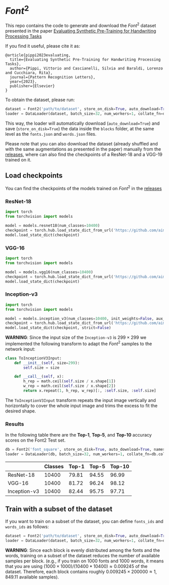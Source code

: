 # $Font^2$

This repo contains the code to generate and download the $Font^2$ dataset presented in the paper [Evaluating Synthetic Pre-Training for Handwriting Processing Tasks](https://arxiv.org/abs/2304.01842)

If you find it useful, please cite it as:
```
@article{pippi2023evaluating,
  title={Evaluating Synthetic Pre-Training for Handwriting Processing Tasks},
  author={Pippi, Vittorio and Cascianelli, Silvia and Baraldi, Lorenzo and Cucchiara, Rita},
  journal={Pattern Recognition Letters},
  year={2023},
  publisher={Elsevier}
}
```
To obtain the dataset, please run:
```python
dataset = Font2('path/to/dataset', store_on_disk=True, auto_download=True)
loader = DataLoader(dataset, batch_size=32, num_workers=1, collate_fn=dataset.collate_fn)
```
This way, the loader will automatically download (`auto_download=True`) and save (`store_on_disk=True`) the data inside the `blocks` folder, at the same level as the `fonts.json` and `words.json` files.

Please note that you can also download the dataset (already shuffled and with the same augmentations as presented in the paper) manually from the [releases](https://github.com/aimagelab/font_square/releases), where can also find the checkpoints of a ResNet-18 and a VGG-19 trained on it.

## Load checkpoints
You can find the checkpoints of the models trained on $Font^2$ in the [releases](https://github.com/aimagelab/font_square/releases)
### ResNet-18
```python
import torch
from torchvision import models

model = models.resnet18(num_classes=10400)
checkpoint = torch.hub.load_state_dict_from_url('https://github.com/aimagelab/font_square/releases/download/ResNet-18/RN18_class_10400.pth')
model.load_state_dict(checkpoint)
```
### VGG-16
```python
import torch
from torchvision import models

model = models.vgg16(num_classes=10400)
checkpoint = torch.hub.load_state_dict_from_url('https://github.com/aimagelab/font_square/releases/download/VGG-16/VGG16_class_10400.pth')
model.load_state_dict(checkpoint)
```
### Inception-v3
```python
import torch
from torchvision import models

model = models.inception_v3(num_classes=10400, init_weights=False, aux_logits=False)
checkpoint = torch.hub.load_state_dict_from_url('https://github.com/aimagelab/font_square/releases/download/Inception-v3/IV3_class_10400.pth')
model.load_state_dict(checkpoint, strict=False)
```
**WARNING**: Since the input size of the `Inception-v3` is $299 \times 299$ we implemented the following transform to adapt the $Font^2$ samples to the network input:
```python
class ToInceptionV3Input:
    def __init__(self, size=299):
        self.size = size

    def __call__(self, x):
        h_rep = math.ceil(self.size / x.shape[1])
        w_rep = math.ceil(self.size / x.shape[2])
        return x.repeat(1, h_rep, w_rep)[:, :self.size, :self.size]
```
The `ToInceptionV3Input` transform repeats the input image vertically and horizontally to cover the whole input image and trims the excess to fit the desired shape.

### Results
In the following table there are the **Top-1**, **Top-5**, and **Top-10** accuracy scores on the Font2 Test set.
```python
db = Font2('font_square', store_on_disk=True, auto_download=True, nameset='test')
loader = DataLoader(db, batch_size=32, num_workers=1, collate_fn=db.collate_fn)
```
|              | Classes | Top-1 | Top-5 | Top-10 |
|--------------|---------|-------|-------|--------|
| ResNet-18    | 10400   | 79.81 | 94.55 | 96.99  |
| VGG-16       | 10400   | 81.72 | 96.24 | 98.12  |
| Inception-v3 | 10400   | 82.44 | 95.75 | 97.71  |

## Train with a subset of the dataset
If you want to train on a subset of the dataset, you can define `fonts_ids` and `words_ids` as follows:
```python
dataset = Font2('path/to/dataset', store_on_disk=True, auto_download=True, fonts_ids=[0, 1, 2], words_ids=[0, 1, 2])
loader = DataLoader(dataset, batch_size=32, num_workers=1, collate_fn=dataset.collate_fn)
```	
**WARNING**: Since each block is evenly distributed among the fonts and the words, training on a subset of the dataset reduces the number of available samples per block. (e.g., if you train on 1000 fonts and 1000 words, it means that you are using $(1000 \times 1000) / (10400 * 10400) \approx 0.009245$ of the dataset. Therefore, each block contains roughly $0.009245 \times 200000 \approx 1,849.11$ available samples).
